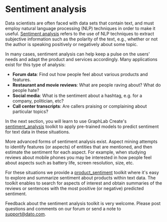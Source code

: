 # Sentiment analysis 

Data scientists are often faced with data sets that contain text, and must employ natural language processing (NLP) techniques in order to make it useful. <a href="https://en.wikipedia.org/wiki/Sentiment_analysis">Sentiment analysis</a> refers to the use of NLP techniques to extract subjective information such as the polarity of the text, e.g., whether or not the author is speaking positively or negatively about some topic.

In many cases, sentiment analysis can help keep a pulse on the users' needs and adapt the product and services accordingly. Many applications exist for this type of analysis:

- **Forum data**: Find out how people feel about various products and features.
- **Restaurant and movie reviews**: What are people raving about? What do people hate?
- **Social media**: What is the sentiment about a hashtag, e.g. for a company, politician, etc?
- **Call center transcripts**: Are callers praising or complaining about particular topics?

In the next section, you will learn to use GraphLab Create's <a href="sentiment-analysis.html">sentiment_analysis</a> toolkit to apply pre-trained models to predict sentiment for text data in these situations.

More advanced forms of sentiment analysis exist. Aspect mining attempts to identify features (or aspects) of entities that are mentioned, and then estimate the sentiment for each aspect. For example, when studying reviews about mobile phones you may be interested in how people feel about aspects such as battery life, screen resolution, size, etc.

For these situations we provide a <a href="product-sentiment.html">product_sentiment</a> toolkit where it's easy to explore and summarize sentiment about products within text data. The toolkit enables to search for aspects of interest and obtain summaries of the reviews or sentences with the most positive (or negative) predicted sentiment.

Feedback about the sentiment analysis toolkit is very welcome. Please post questions and comments on our forum or send a note to <a href="mailto:support@dato.com">support@dato.com</a>.
